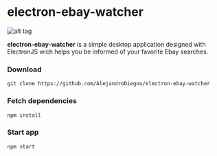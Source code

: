 # electron-ebay-watcher

![alt tag](https://github.com/AlejandroDiegoo/electron-ebay-watcher/blob/master/static/images/screenshot.png)


**electron-ebay-watcher** is a simple desktop application designed with ElectronJS wich helps you be informed of your favorite Ebay searches.

### Download

    git clone https://github.com/AlejandroDiegoo/electron-ebay-watcher

### Fetch dependencies

    npm install

### Start app
    
    npm start
